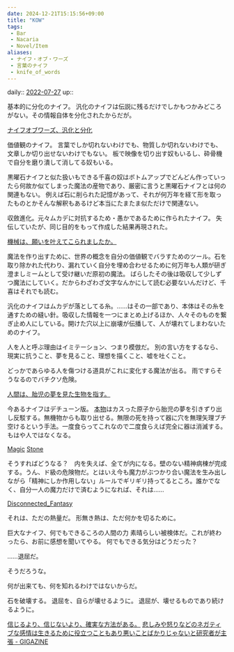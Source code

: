 ```yaml
---
date: 2024-12-21T15:15:56+09:00
title: "KOW"
tags:
 - Bar
 - Nacaria
 - Novel/Item
aliases:
 - ナイフ・オブ・ワーズ
 - 言葉のナイフ
 - knife_of_words
---
```


daily:: [2022-07-27](Daily_Note/2022-07-27.md)
up::

基本的に分化のナイフ。
汎化のナイフは伝説に残るだけでしかもつかみどころがない。その情報自体を分化されたからだが。

[ナイフオブワーズ、汎化と分化](../../../Info/ナイフオブワーズ、汎化と分化.md)

価値観のナイフ。
言葉でしか切れないわけでも、物質しか切れないわけでも、文章しか切り出せないわけでもない。
板で映像を切り出す奴もいるし、砕骨機で自分を磨り潰して消してる奴もいる。

黒曜石ナイフと似た扱いもできる千喜の奴はボトムアップでどんどん作っていったら何故か似てしまった魔法の産物であり、厳密に言うと黒曜石ナイフとは何の関連もない。
例えば石に削られた記憶があって、それが何万年を経て形を取ったものとかそんな解釈もあるけど本当にたまたま似ただけで関連ない。

収斂進化。元々ムカデに対抗するため・愚かであるために作られたナイフ。
失伝していたが、同じ目的をもって作成した結果再現された。

[機械は、願いを叶えてこられましたか。](../../../機械は、願いを叶えてこられましたか。.md)

魔法を作り出すために、世界の概念を自分の価値観でバラすためのツール。石を取り除かれた代わり、漏れていく自分を埋め合わせるために何万年も人類が研ぎ澄ましミームとして受け継いだ原初の魔法。
ばらしたその後は吸収して少しずつ魔法にしていく。だからわざわざ文字なんかにして読む必要ないんだけど、千喜はそれでも読む。

汎化のナイフはムカデが落としてる糸。……はその一部であり、本体はその糸を通すための縫い針。吸収した情報を一つにまとめ上げるほか、人々そのものを繋ぎ止め人にしている。開けた穴以上に崩壊が伝播して、人が壊れてしまわないためのナイフ。

人を人と呼ぶ理由はイミテーション、つまり模倣だ。
別の言い方をするなら、現実に抗うこと、夢を見ること、理想を描くこと、嘘を吐くこと。


どっかであらゆる人を傷つける道具がこれに変化する魔法が出る。
雨ですらそうなるのでバチクソ危険。


[人間は、胎児の夢を見た生物を指す。](../../../Info/人間は、胎児の夢を見た生物を指す。.md)

今あるナイフはデチューン版。
[本物](Obsidian_Knife.md)はカスった原子から胎児の夢を引きずり出し反駁する。無機物からも取り出せる。無限の死を持って器に穴を無理矢理ブチ空けるという手法。一度食らってこれなので二度食らえば完全に器は消滅する。もはや人ではなくなる。

[Magic](../Topics/Magic.md)
[Stone](Stone.md)

そうすればどうなる？　内を失えば、全てが内になる。壁のない精神病棟が完成する。うん、ド級の危険物だ。とはいえ今も魔力がぶつかり合い魔法を生み出しながら「精神にしか作用しない」ルールでギリギリ持ってるところ。誰かでなく、自分一人の魔力だけで済むようになれば、それは……

[Disconnected_Fantasy](../Topics/Disconnected_Fantasy.md)

それは、ただの熱量だ。
形無き熱は、ただ何かを切るために。

巨大なナイフ、何でもできるころの人間の力
素晴らしい被検体だ。これが終わったら、お前に感想を聞いてやる。
何でもできる気分はどうだった？

……退屈だ。

そうだろうな。

何が出来ても、何を知れるわけではないからだ。

石を破壊する。
退屈を、自らが壊せるように。
退屈が、壊せるものであり続けるように。

[信じるより、信じないより、確実な方法がある。](../../../Info/信じるより、信じないより、確実な方法がある。.md)
[悲しみや怒りなどのネガティブな感情は生きるために役立つこともあり悪いことばかりじゃないと研究者が主張 - GIGAZINE](https://gigazine.net/news/20240323-negative-emotions-bring-benefits/)

